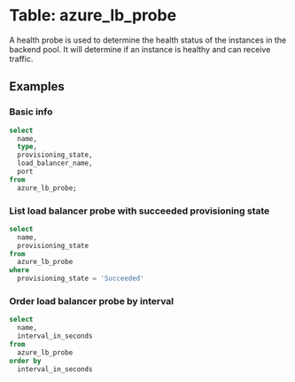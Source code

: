 # Table: azure_lb_probe

A health probe is used to determine the health status of the instances in the backend pool. It will determine if an instance is healthy and can receive traffic.

## Examples

### Basic info

```sql
select
  name,
  type,
  provisioning_state,
  load_balancer_name,
  port
from
  azure_lb_probe;
```

### List load balancer probe with succeeded provisioning state

```sql
select
  name,
  provisioning_state
from
  azure_lb_probe
where
  provisioning_state = 'Succeeded'
```

### Order load balancer probe by interval

```sql
select
  name,
  interval_in_seconds
from
  azure_lb_probe
order by 
  interval_in_seconds
```